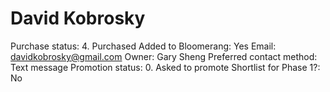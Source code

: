 # David Kobrosky

Purchase status: 4. Purchased
Added to Bloomerang: Yes
Email: davidkobrosky@gmail.com
Owner: Gary Sheng
Preferred contact method: Text message
Promotion status: 0. Asked to promote
Shortlist for Phase 1?: No